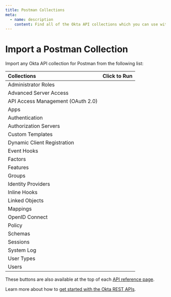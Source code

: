 ```yaml
---
title: Postman Collections
meta:
  - name: description
    content: Find all of the Okta API collections which you can use with Postman.
---
```


# Import a Postman Collection

Import any Okta API collection for Postman from the following list:

| Collections                         | Click to Run                                                                                                                           |
| :---------------------------------- | :------------------------------------------------------------------------------------------------------------------------------------- |
| Administrator Roles                 | |
| Advanced Server Access              | |
| API Access Management (OAuth 2.0)   |  |
| Apps                                | |
| Authentication                      | |
| Authorization Servers               |      |
| Custom Templates                    |  |
| Dynamic Client Registration         |   |
| Event Hooks                         |  |
| Factors                             |      |
| Features                            |      |
| Groups                              |                 |
| Identity Providers                  |     |
| Inline Hooks                        |        |
| Linked Objects                      |        |
| Mappings                            |         |
| OpenID Connect                      |     |
| Policy                              |   |
| Schemas                             |     |
| Sessions                            |         |
| System Log                          |     |
| User Types                          |     |
| Users                               |     |

These buttons are also available at the top of each [API reference page](/docs/reference/api/apps/).

Learn more about how to [get started with the Okta REST APIs](/code/rest/).
